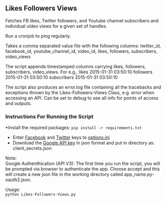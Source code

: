 ## Likes Followers Views

Fetches FB likes, Twitter followers, and Youtube channel subscribers and individual video views for a given set of handles. 

Run a cronjob to ping regularly.

Takes a comma separated value file with the following columns: twitter_id, facebook_id, youtube_channel_id, video_id, likes, followers, subscribers, video_views

The script appends timestamped columns carrying likes, followers, subscribers, video_views. For e.g., 
likes 2015-01-31 03:50:10	followers 2015-01-31 03:50:10	subscribers 2015-01-31 03:50:10

The script also produces an error.log file containing all the tracebacks and exceptions thrown by the Likes-Followers-Views Class, e.g. error when accessing an API. Can be set to debug to see all info for points of access and outputs. 

### Instructions For Running the Script

*Install the required packages:
<code>pip install -r requirements.txt </code>
* Enter [Facebook](https://code.google.com/apis/console) and [Twitter](https://apps.twitter.com/) keys to [options.ini](https://github.com/soodoku/likes-followers-views/blob/master/config/options.ini)
* Download the [Google API key](https://code.google.com/apis/console) in json format and put in directory as: client_secrets.json

Note:  
Google Authenthication (API V3): The first time you run the script, you will be prompted via browser to authenticate the app. Choose accept and this will create a new json file in the working directory called app_name.py-oauth2.json.  

Usage:  
<code>python Likes-Followers-Views.py</code>
